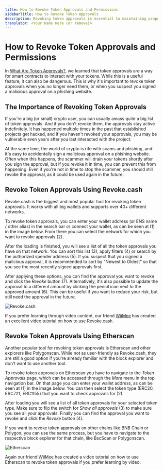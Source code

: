 ```yaml
---
title: How to Revoke Token Approvals and Permissions
sidebarTitle: How to Revoke Token Approvals
description: Revoking token approvals is essential to maintaining proper wallet hygiene. Learn how to revoke token approvals using Revoke.cash and other tools.
translator: <Your Name Here (or remove)>
---
```


# How to Revoke Token Approvals and Permissions

In [What Are Token Approvals?](/learn/approvals/what-are-token-approvals), we learned that token approvals are a way for smart contracts to interact with your tokens. While this is a useful feature, it can also be dangerous. This is why it's important to revoke token approvals when you no longer need them, or when you suspect you signed a malicious approval on a phishing website.

## The Importance of Revoking Token Approvals

If you're a big (or small) crypto user, you can usually amass quite a big list of token approvals. And if you don't revoke them, the approvals stay active indefinitely. It has happened multiple times in the past that established projects get hacked, and if you haven't revoked your approvals, you may be vulnerable even years after you last interacted with the project.

At the same time, the world of crypto is rife with scams and phishing, and it's easy to accidentally sign a malicious approval on a phishing website. Often when this happens, the scammer will drain your tokens shortly after you sign the approval, but if you revoke it in time, you can prevent this from happening. Even if you're not in time to stop the scammer, you should still revoke the approval, as it could be used again in the future.

## Revoke Token Approvals Using Revoke.cash

Revoke.cash is the biggest and most popular tool for revoking token approvals. It works with all big wallets and supports over 40+ different networks.

To revoke token approvals, you can enter your wallet address (or ENS name / other alias) in the search bar or connect your wallet, as can be seen at (1) in the image below. From there you can select the network for which you want to revoke approvals (2).

After the loading is finished, you will see a list of all the token approvals you have on that network. You can sort this list (3), apply filters (4) or search by the authorized spender address (5). If you suspect that you signed a malicious approval, it is recommended to sort by "Newest to Oldest" so that you see the most recently signed approvals first.

After applying these options, you can find the approval you want to revoke and click the _Revoke_ button (7). Alternatively, it's also possible to update the approval to a different amount by clicking the pencil icon next to the approved amount (6). This can be useful if you want to reduce your risk, but still need the approval in the future.

![Revoke.cash](/assets/images/learn/approvals/how-to-revoke-token-approvals/revoke-cash.png)

If you prefer learning through video content, our friend [WiiMee](https://twitter.com/Wii_Mee) has created an excellent video tutorial on how to use Revoke.cash.

<youtube-video id="XfojTY30d8M" title="How To Revoke Token Approvals on Revoke.cash by WiiMee"></youtube-video>

## Revoke Token Approvals Using Etherscan

Another popular tool for revoking token approvals is Etherscan and other explorers like Polygonscan. While not as user-friendly as Revoke.cash, they are still a good option if you're already familiar with the block explorer and don't want to use another tool.

To revoke token approvals on Etherscan you have to navigate to the _Token Approvals_ page, which can be accessed through the _More_ menu in the top navigation bar. On that page you can enter your wallet address, as can be seen at (1) in the image below. You can then select the token type (ERC20, ERC721, ERC1155) that you want to check approvals for (2).

After loading you will see a list of all token approvals for your selected token type. Make sure to flip the switch for _Show all approvals_ (3) to make sure you see all your approvals. Finally you can find the approval you want to revoke and click the _Revoke_ button (4).

If you want to revoke token approvals on other chains like BNB Chain or Polygon, you can use the same process, but you have to navigate to the respective block explorer for that chain, like BscScan or Polygonscan.

![Etherscan](/assets/images/learn/approvals/how-to-revoke-token-approvals/etherscan.png)

Again our friend [WiiMee](https://twitter.com/Wii_Mee) has created a video tutorial on how to use Etherscan to revoke token approvals if you prefer learning by video.

<youtube-video id="RJ2ufhFnK1U" title="How To Revoke Token Approvals on Etherscan by WiiMee"></youtube-video>
